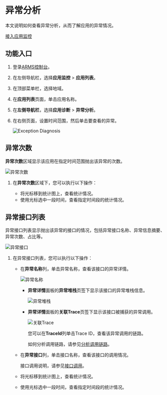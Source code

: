 # 异常分析

本文说明如何查看异常分析，从而了解应用的异常情况。

[接入应用监控](/cn.zh-CN/应用监控/接入应用监控/应用监控接入概述.md)

## 功能入口

1.  登录[ARMS控制台](https://arms.console.aliyun.com/#/home)。

2.  在左侧导航栏，选择**应用监控** \> **应用列表**。

3.  在顶部菜单栏，选择地域。

4.  在**应用列表**页面，单击应用名称。

5.  在**左侧导航栏**，选择**应用诊断** \> **异常分析**。

6.  在右侧页面，设置时间范围，然后单击要查看的异常。

    ![Exception Diagnosis](https://static-aliyun-doc.oss-accelerate.aliyuncs.com/assets/img/zh-CN/5510107161/p254560.png)


## 异常次数

**异常次数**区域显示该应用在指定时间范围抛出该异常的次数。

![异常次数](https://static-aliyun-doc.oss-accelerate.aliyuncs.com/assets/img/zh-CN/5785856161/p254569.png)

1.  在**异常次数**区域下，您可以执行以下操作：

    -   将光标移到统计图上，查看统计情况。
    -   使用光标选中一段时间，查看指定时间段的统计情况。

## 异常接口列表

异常接口列表显示抛出该异常的接口的情况，包括异常接口名称、异常信息摘要、异常次数、占比等。

![异常接口](https://static-aliyun-doc.oss-accelerate.aliyuncs.com/assets/img/zh-CN/5785856161/p254570.png)

1.  在异常接口列表，您可以执行以下操作：

    -   在**异常名称**列，单击异常名称，查看该接口的异常详情。

        ![异常名称](https://static-aliyun-doc.oss-accelerate.aliyuncs.com/assets/img/zh-CN/3761476161/p255351.png)

        -   **异常详情**面板的**异常堆栈**页签下显示该接口的异常堆栈信息。

            ![异常堆栈](https://static-aliyun-doc.oss-accelerate.aliyuncs.com/assets/img/zh-CN/5785856161/p254577.png)

        -   **异常详情**面板的**关联Trace**页签下显示该接口被捕获的异常调用。

            ![关联Trace](https://static-aliyun-doc.oss-accelerate.aliyuncs.com/assets/img/zh-CN/6785856161/p254578.png)

            您可以在**TraceId**列单击Trace ID，查看该异常调用的链路。

            如何分析调用链路，请参见[分析调用链路](/cn.zh-CN/应用监控/控制台功能/调用链路查询.md)。

    -   在**异常接口**列，单击接口名称，查看该接口的调用情况。

        接口调用说明，请参见[接口调用](/cn.zh-CN/应用监控/控制台功能/接口调用.md)。

    -   将光标移到统计图上，查看统计情况。
    -   使用光标选中一段时间，查看指定时间段的统计情况。

